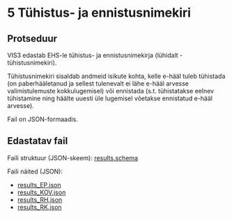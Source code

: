 # 5 Tühistus- ja ennistusnimekiri

## Protseduur

VIS3 edastab EHS-le tühistus- ja ennistusnimekirja (lühidalt - tühistusnimekiri).

Tühistusnimekiri sisaldab andmeid isikute kohta, kelle e-hääl tuleb tühistada (on paberhääletanud ja sellest tulenevalt ei lähe e-hääl arvesse valimistulemuste kokkulugemisel) või ennistada (s.t. tühistatakse eelnev tühistamine ning häälte uuesti üle lugemisel võetakse ennistatud e-hääl arvesse).

Fail on JSON-formaadis.

## Edastatav fail

Faili struktuur (JSON-skeem): [results.schema](results.schema)

Faili näited (JSON):

- [results_EP.json](results_EP.json)
- [results_KOV.json](results_KOV.json)
- [results_RH.json](results_RH.json)
- [results_RK.json](results_RK.json)
